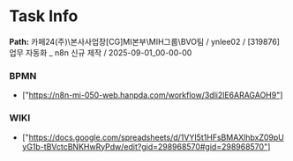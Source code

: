 # Task Info

**Path:** 카페24(주)\본사사업장\[CG]MI본부\MIH그룹\BVO팀 / ynlee02 / [319876] 업무 자동화 _ n8n 신규 제작 / 2025-09-01_00-00-00

### BPMN
- ["https://n8n-mi-050-web.hanpda.com/workflow/3dli2lE6ARAGAOH9"]

### WIKI
- ["https://docs.google.com/spreadsheets/d/1VYI5t1HFsBMAXlhbxZ09pUyG1b-tBVctcBNKHwRyPdw/edit?gid=298968570#gid=298968570"]

